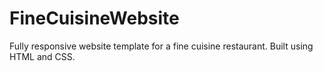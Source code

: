 # FineCuisineWebsite
Fully responsive website template for a fine cuisine restaurant. Built using HTML and CSS.

